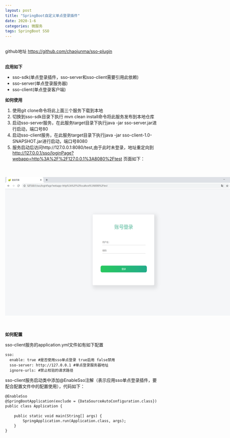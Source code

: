 ```yaml
---
layout: post
title: "SpringBoot自定义单点登录插件"
date: 2020-1-6 
categories: 微服务
tags: SpringBoot SSO
--- 
```



<div style="margin:30px 0px;">
   github地址 <a href="https://github.com/chaojunma/sso-plugin">https://github.com/chaojunma/sso-plugin</a>
</div>

**应用如下**
+ sso-sdk(单点登录插件，sso-server和sso-client需要引用此依赖)
+ sso-server(单点登录服务器)
+ sso-client(单点登录客户端)

**如何使用**
1. 使用git clone命令将此上面三个服务下载到本地
2. 切换到sso-sdk目录下执行 mvn clean install命令将此服务发布到本地仓库
3. 启动sso-server服务，在此服务target目录下执行java -jar sso-server.jar进行启动，端口号80
4. 启动sso-client服务，在此服务target目录下执行java -jar sso-client-1.0-SNAPSHOT.jar进行启动，端口号8080
5. 服务启动后访问http://127.0.0.1:8080/test,由于此时未登录，地址重定向到 http://127.0.0.1/sso/loginPage?webapp=http%3A%2F%2F127.0.0.1%3A8080%2Ftest
   页面如下：
   
<div style="width:770px;height:450px;margin:50px 0px">
   <img alt="sso-plugin.png" src="/images/sso-login.png" width="770" height="450"/>
</div>

**如何配置**

sso-client服务的application.yml文件如有如下配置
````
sso:
  enable: true #是否使用sso单点登录 true启用 false禁用 
  sso-server: http://127.0.0.1 #单点登录服务器地址
  ignore-urls: #禁止校验的请求路径
````
  
sso-client服务启动类中添加@EnableSso注解（表示应用sso单点登录插件，要配合配置文件中的配置使用），代码如下：
````
@EnableSso
@SpringBootApplication(exclude = {DataSourceAutoConfiguration.class})
public class Application {

    public static void main(String[] args) {
        SpringApplication.run(Application.class, args);
    }
}
````